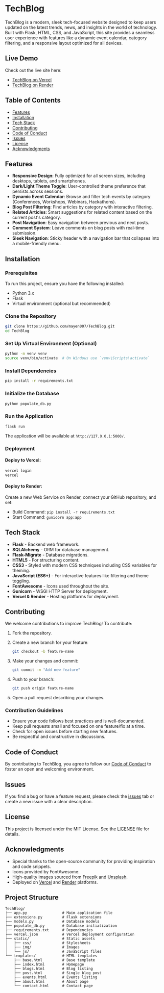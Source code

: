 # TechBlog

TechBlog is a modern, sleek tech-focused website designed to keep users updated on the latest trends, news, and insights in the world of technology. Built with Flask, HTML, CSS, and JavaScript, this site provides a seamless user experience with features like a dynamic event calendar, category filtering, and a responsive layout optimized for all devices.

## Live Demo

Check out the live site here:

- [TechBlog on Vercel](https://techblog-b0bw0y966-mayens-projects.vercel.app)
- [TechBlog on Render](https://tech-blog-t04y.onrender.com)

## Table of Contents

- [Features](#features)
- [Installation](#installation)
- [Tech Stack](#tech-stack)
- [Contributing](#contributing)
- [Code of Conduct](#code-of-conduct)
- [Issues](#issues)
- [License](#license)
- [Acknowledgments](#acknowledgments)

## Features

- **Responsive Design**: Fully optimized for all screen sizes, including desktops, tablets, and smartphones.
- **Dark/Light Theme Toggle**: User-controlled theme preference that persists across sessions.
- **Dynamic Event Calendar**: Browse and filter tech events by category (Conferences, Workshops, Webinars, Hackathons).
- **Blog Post Filtering**: Find articles by category with interactive filtering.
- **Related Articles**: Smart suggestions for related content based on the current post's category.
- **Post Navigation**: Easy navigation between previous and next posts.
- **Comment System**: Leave comments on blog posts with real-time submission.
- **Sleek Navigation**: Sticky header with a navigation bar that collapses into a mobile-friendly menu.

## Installation

### Prerequisites

To run this project, ensure you have the following installed:

- Python 3.x
- Flask
- Virtual environment (optional but recommended)

### Clone the Repository

```bash
git clone https://github.com/mayen007/TechBlog.git
cd TechBlog
```

### Set Up Virtual Environment (Optional)

```bash
python -m venv venv
source venv/bin/activate  # On Windows use `venv\Scripts\activate`
```

### Install Dependencies

```bash
pip install -r requirements.txt
```

### Initialize the Database

```bash
python populate_db.py
```

### Run the Application

```bash
flask run
```

The application will be available at `http://127.0.0.1:5000/`.

### Deployment

#### Deploy to Vercel:

```bash
vercel login
vercel
```

#### Deploy to Render:

Create a new Web Service on Render, connect your GitHub repository, and set:

- Build Command: `pip install -r requirements.txt`
- Start Command: `gunicorn app:app`

## Tech Stack

- **Flask** - Backend web framework.
- **SQLAlchemy** - ORM for database management.
- **Flask-Migrate** - Database migrations.
- **HTML5** - For structuring content.
- **CSS3** - Styled with modern CSS techniques including CSS variables for theming.
- **JavaScript (ES6+)** - For interactive features like filtering and theme toggling.
- **FontAwesome** - Icons used throughout the site.
- **Gunicorn** - WSGI HTTP Server for deployment.
- **Vercel & Render** - Hosting platforms for deployment.

## Contributing

We welcome contributions to improve TechBlog! To contribute:

1. Fork the repository.
2. Create a new branch for your feature:

   ```bash
   git checkout -b feature-name
   ```

3. Make your changes and commit:

   ```bash
   git commit -m "Add new feature"
   ```

4. Push to your branch:

   ```bash
   git push origin feature-name
   ```

5. Open a pull request describing your changes.

### Contribution Guidelines

- Ensure your code follows best practices and is well-documented.
- Keep pull requests small and focused on one feature/fix at a time.
- Check for open issues before starting new features.
- Be respectful and constructive in discussions.

## Code of Conduct

By contributing to TechBlog, you agree to follow our [Code of Conduct](CODE_OF_CONDUCT.md) to foster an open and welcoming environment.

## Issues

If you find a bug or have a feature request, please check the [issues](https://github.com/mayen007/TechBlog/issues) tab or create a new issue with a clear description.

## License

This project is licensed under the MIT License. See the [LICENSE](LICENSE) file for details.

## Acknowledgments

- Special thanks to the open-source community for providing inspiration and code snippets.
- Icons provided by FontAwesome.
- High-quality images sourced from [Freepik](https://www.freepik.com) and [Unsplash](https://unsplash.com).
- Deployed on [Vercel](https://vercel.com) and [Render](https://render.com) platforms.

## Project Structure

```
TechBlog/
├── app.py                # Main application file
├── extensions.py         # Flask extensions
├── models.py             # Database models
├── populate_db.py        # Database initialization
├── requirements.txt      # Dependencies
├── vercel.json           # Vercel deployment configuration
├── static/               # Static assets
│   ├── css/              # Stylesheets
│   ├── img/              # Images
│   └── js/               # JavaScript files
└── templates/            # HTML templates
    ├── base.html         # Base template
    ├── index.html        # Homepage
    ├── blogs.html        # Blog listing
    ├── post.html         # Single blog post
    ├── events.html       # Events listing
    ├── about.html        # About page
    └── contact.html      # Contact page
```
